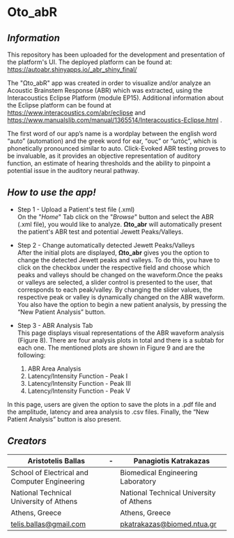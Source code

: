 # Oto_abR
## _Information_

This repository has been uploaded for the development and presentation of the platform's UI. The deployed platform can be found at: https://autoabr.shinyapps.io/_abr_shiny_final/

The "Ωto_abR" app was created in order to visualize and/or analyze an Acoustic Brainstem Response (ABR) which was extracted, using the Interacoustics Eclipse Platform (module EP15). Additional information about the Eclipse platform can be found at https://www.interacoustics.com/abr/eclipse and https://www.manualslib.com/manual/1365514/Interacoustics-Eclipse.html .

The first word of our app’s name is a wordplay between the english word “auto” (automation) and the greek word for ear, “ους” or “ωτός”, which is phonetically pronounced similar to auto. Click-Evoked ABR testing proves to be invaluable, as it provides an objective representation of auditory function, an estimate of hearing thresholds and the ability to pinpoint a potential issue in the auditory neural pathway.


## _How to use the app!_

* Step 1 - Upload a Patient's test file (.xml)  
On the "_Home_" Tab click on the "_Browse_" button and select the ABR (.xml file), you would like to analyze. **Ωto_abr** will automatically present the patient's ABR test and potential Jewett Peaks/Valleys.

* Step 2 - Change automatically detected Jewett Peaks/Valleys  
After the initial plots are displayed, **Ωto_abr** gives you the option to change the detected Jewett peaks and valleys. To do this, you have to click on the checkbox under the respective field and choose which peaks and valleys should be changed on the waveform.Once the peaks or valleys are selected, a slider control is presented to the user, that corresponds to each peak/valley. By changing the slider values, the respective peak or valley is dynamically changed on the ABR waveform. You also have the option to begin a new patient analysis, by pressing the “New Patient Analysis” button.

* Step 3 - ABR Analysis Tab  
This page displays visual representations of the ABR waveform analysis (Figure 8). There are four analysis plots in total and there is a subtab for each one. The mentioned plots are shown in Figure 9 and are the following:
    1. ABR Area Analysis
    2. Latency/Intensity Function  - Peak I
    3. Latency/Intensity Function  - Peak III
    4. Latency/Intensity Function  - Peak V
    
In this page, users are given the option to save the plots in a .pdf file and the amplitude, latency and area analysis to .csv files. Finally, the “New Patient Analysis” button is also present. 


## _Creators_

Aristotelis Ballas | - | Panagiotis Katrakazas
------------- | ------------- | -------------
School of Electrical and Computer Engineering| | Biomedical Engineering Laboratory
National Technical University of Athens|        | National Technical University of Athens
Athens, Greece | | Athens, Greece
telis.ballas@gmail.com | | pkatrakazas@biomed.ntua.gr

